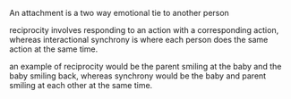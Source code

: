 An attachment is a two way emotional tie to another person

 reciprocity involves responding to an action with a corresponding action, whereas interactional synchrony is where each person does the same action at the same time.

an example of reciprocity would be the parent smiling at the baby and the baby smiling back, whereas synchrony would be the baby and parent smiling at each other at the same time.

